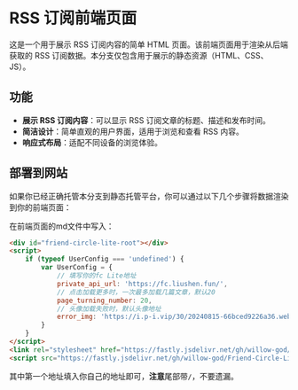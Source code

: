 # RSS 订阅前端页面

这是一个用于展示 RSS 订阅内容的简单 HTML 页面。该前端页面用于渲染从后端获取的 RSS 订阅数据。本分支仅包含用于展示的静态资源（HTML、CSS、JS）。

## 功能

- **展示 RSS 订阅内容**：可以显示 RSS 订阅文章的标题、描述和发布时间。
- **简洁设计**：简单直观的用户界面，适用于浏览和查看 RSS 内容。
- **响应式布局**：适配不同设备的浏览体验。

## 部署到网站

如果你已经正确托管本分支到静态托管平台，你可以通过以下几个步骤将数据渲染到你的前端页面：

在前端页面的md文件中写入：

```html
<div id="friend-circle-lite-root"></div>
<script>
    if (typeof UserConfig === 'undefined') {
        var UserConfig = {
            // 填写你的fc Lite地址
            private_api_url: 'https://fc.liushen.fun/',
            // 点击加载更多时，一次最多加载几篇文章，默认20
            page_turning_number: 20,
            // 头像加载失败时，默认头像地址
            error_img: 'https://i.p-i.vip/30/20240815-66bced9226a36.webp',
        }
    }
</script>
<link rel="stylesheet" href="https://fastly.jsdelivr.net/gh/willow-god/Friend-Circle-Lite/main/fclite.min.css">
<script src="https://fastly.jsdelivr.net/gh/willow-god/Friend-Circle-Lite/main/fclite.min.js"></script>
```

其中第一个地址填入你自己的地址即可，**注意**尾部带`/`，不要遗漏。
